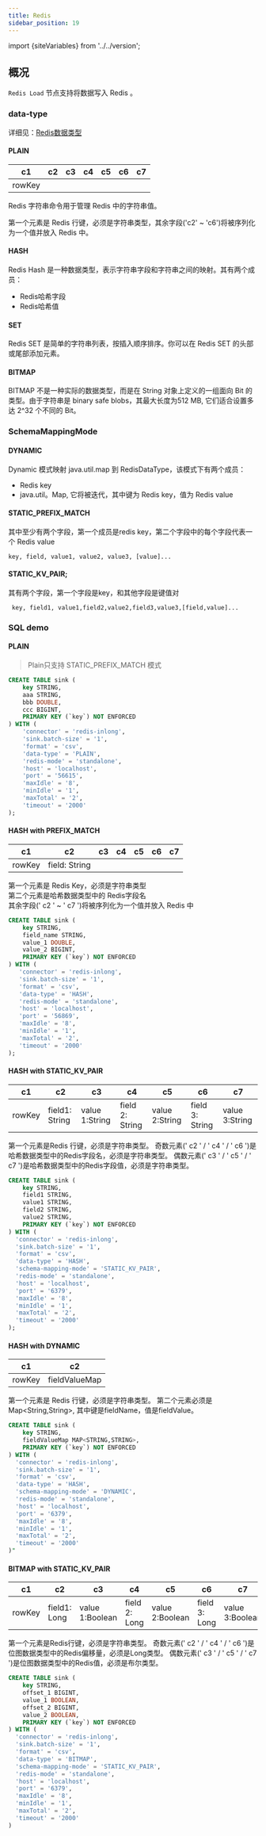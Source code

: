 ```yaml
---
title: Redis
sidebar_position: 19
---
```


import {siteVariables} from '../../version';

## 概况

`Redis Load` 节点支持将数据写入 Redis 。

### data-type

详细见：[Redis数据类型](https://redis.io/topics/data-types-intro)

#### PLAIN

| c1     | c2  | c3  | c4  | c5  | c6  | c7  | 
|--------|-----|-----|-----|-----|-----|-----|
| rowKey |     |     |     |     |     |     |

Redis 字符串命令用于管理 Redis 中的字符串值。

第一个元素是 Redis 行键，必须是字符串类型，其余字段('c2' ~ 'c6')将被序列化为一个值并放入 Redis 中。

#### HASH

Redis Hash 是一种数据类型，表示字符串字段和字符串之间的映射。其有两个成员：  
- Redis哈希字段  
- Redis哈希值  

#### SET

Redis SET 是简单的字符串列表，按插入顺序排序。你可以在 Redis SET 的头部或尾部添加元素。

#### BITMAP

BITMAP 不是一种实际的数据类型，而是在 String 对象上定义的一组面向 Bit 的类型。由于字符串是 binary safe blobs，其最大长度为512 MB, 它们适合设置多达 2^32 个不同的 Bit。

### SchemaMappingMode

#### DYNAMIC

Dynamic 模式映射 java.util.map 到 RedisDataType，该模式下有两个成员：  
- Redis key
- java.util。Map, 它将被迭代，其中键为 Redis key，值为 Redis value  

#### STATIC_PREFIX_MATCH

其中至少有两个字段，第一个成员是redis key，第二个字段中的每个字段代表一个 Redis value

```shell
key, field, value1, value2, value3, [value]...
```

#### STATIC_KV_PAIR;

其有两个字段，第一个字段是key，和其他字段是键值对

```shell
 key, field1, value1,field2,value2,field3,value3,[field,value]...
```

### SQL demo

#### PLAIN

> Plain只支持 STATIC_PREFIX_MATCH 模式

```sql
CREATE TABLE sink (
    key STRING,
    aaa STRING,
    bbb DOUBLE,    
    ccc BIGINT,    
    PRIMARY KEY (`key`) NOT ENFORCED
) WITH (  
    'connector' = 'redis-inlong',  
    'sink.batch-size' = '1',  
    'format' = 'csv',  
    'data-type' = 'PLAIN',  
    'redis-mode' = 'standalone',  
    'host' = 'localhost',  
    'port' = '56615',  
    'maxIdle' = '8',  
    'minIdle' = '1',  
    'maxTotal' = '2',  
    'timeout' = '2000'
);
```

#### HASH with PREFIX_MATCH

| c1     | c2            | c3  | c4  | c5  | c6  | c7  | 
|--------|---------------|-----|-----|-----|-----|-----|
| rowKey | field: String |     |     |     |     |     |

第一个元素是 Redis Key，必须是字符串类型  
第二个元素是哈希数据类型中的 Redis字段名  
其余字段(' c2 ' ~ ' c7 ')将被序列化为一个值并放入 Redis 中

```sql
CREATE TABLE sink (
    key STRING, 
    field_name STRING, 
    value_1 DOUBLE,
    value_2 BIGINT, 
    PRIMARY KEY (`key`) NOT ENFORCED
) WITH (
   'connector' = 'redis-inlong',
   'sink.batch-size' = '1',
   'format' = 'csv',
   'data-type' = 'HASH',
   'redis-mode' = 'standalone',
   'host' = 'localhost',
   'port' = '56869',
   'maxIdle' = '8',
   'minIdle' = '1',
   'maxTotal' = '2',
   'timeout' = '2000'
);
```

#### HASH with STATIC_KV_PAIR

| c1     | c2             | c3             | c4              | c5             | c6              | c7             | 
|--------|----------------|----------------|-----------------|----------------|-----------------|----------------|
| rowKey | field1: String | value 1:String | field 2: String | value 2:String | field 3: String | value 3:String |

第一个元素是Redis 行键，必须是字符串类型。
奇数元素(' c2 ' / ' c4 ' / ' c6 ')是哈希数据类型中的Redis字段名，必须是字符串类型。
偶数元素(' c3 ' / ' c5 ' / ' c7 ')是哈希数据类型中的Redis字段值，必须是字符串类型。

```sql
CREATE TABLE sink (
    key STRING,
    field1 STRING,
    value1 STRING,
    field2 STRING,
    value2 STRING,
    PRIMARY KEY (`key`) NOT ENFORCED
) WITH (
  'connector' = 'redis-inlong',
  'sink.batch-size' = '1',
  'format' = 'csv',
  'data-type' = 'HASH',
  'schema-mapping-mode' = 'STATIC_KV_PAIR',
  'redis-mode' = 'standalone',
  'host' = 'localhost',
  'port' = '6379',
  'maxIdle' = '8',
  'minIdle' = '1',
  'maxTotal' = '2',
  'timeout' = '2000'
);
```

#### HASH with DYNAMIC

| c1     | c2            | 
|--------|---------------|
| rowKey | fieldValueMap |

第一个元素是 Redis 行键，必须是字符串类型。
第二个元素必须是 Map<String,String>, 其中键是fieldName，值是fieldValue。

```sql
CREATE TABLE sink (
    key STRING,
    fieldValueMap MAP<STRING,STRING>,
    PRIMARY KEY (`key`) NOT ENFORCED
) WITH (
  'connector' = 'redis-inlong',
  'sink.batch-size' = '1',
  'format' = 'csv',
  'data-type' = 'HASH',
  'schema-mapping-mode' = 'DYNAMIC',
  'redis-mode' = 'standalone',
  'host' = 'localhost',
  'port' = '6379',
  'maxIdle' = '8',
  'minIdle' = '1',
  'maxTotal' = '2',
  'timeout' = '2000'
)"
```

#### BITMAP with STATIC_KV_PAIR

| c1     | c2           | c3              | c4            | c5              | c6            | c7              | 
|--------|--------------|-----------------|---------------|-----------------|---------------|-----------------|
| rowKey | field1: Long | value 1:Boolean | field 2: Long | value 2:Boolean | field 3: Long | value 3:Boolean |

第一个元素是Redis行键，必须是字符串类型。
奇数元素(' c2 ' / ' c4 ' / ' c6 ')是位图数据类型中的Redis偏移量，必须是Long类型。
偶数元素(' c3 ' / ' c5 ' / ' c7 ')是位图数据类型中的Redis值，必须是布尔类型。

```sql
CREATE TABLE sink (
    key STRING,
    offset_1 BIGINT,
    value_1 BOOLEAN,
    offset_2 BIGINT,
    value_2 BOOLEAN,
    PRIMARY KEY (`key`) NOT ENFORCED
) WITH (
  'connector' = 'redis-inlong',
  'sink.batch-size' = '1',
  'format' = 'csv',
  'data-type' = 'BITMAP',
  'schema-mapping-mode' = 'STATIC_KV_PAIR',
  'redis-mode' = 'standalone',
  'host' = 'localhost',
  'port' = '6379',
  'maxIdle' = '8',
  'minIdle' = '1',
  'maxTotal' = '2',
  'timeout' = '2000'
)
```